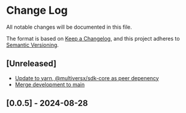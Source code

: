 # Change Log

All notable changes will be documented in this file.

The format is based on [Keep a Changelog](https://keepachangelog.com/en/1.0.0/),
and this project adheres to [Semantic Versioning](https://semver.org/spec/v2.0.0.html).

## [Unreleased]

- [Update to yarn, @multiversx/sdk-core as peer depenency](https://github.com/multiversx/mx-sdk-js-metamask-provider/pull/2)
- [Merge development to main](https://github.com/multiversx/mx-sdk-js-metamask-provider/pull/1)

## [0.0.5] - 2024-08-28

